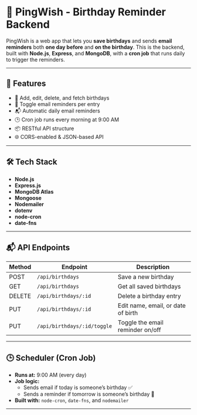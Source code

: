 # 🎉 PingWish - Birthday Reminder Backend

PingWish is a web app that lets you **save birthdays** and sends **email reminders** both **one day before** and **on the birthday**. This is the backend, built with **Node.js**, **Express**, and **MongoDB**, with a **cron job** that runs daily to trigger the reminders.

---

## 🚀 Features

- 🎂 Add, edit, delete, and fetch birthdays
- 🔔 Toggle email reminders per entry
- 📬 Automatic daily email reminders
- 🕒 Cron job runs every morning at 9:00 AM
- 📦 RESTful API structure
- 🌐 CORS-enabled & JSON-based API

---

## 🛠 Tech Stack

- **Node.js**
- **Express.js**
- **MongoDB Atlas**
- **Mongoose**
- **Nodemailer**
- **dotenv**
- **node-cron**
- **date-fns**

---

## 📬 API Endpoints

| Method | Endpoint                         | Description                             |
|--------|----------------------------------|-----------------------------------------|
| POST   | `/api/birthdays`                 | Save a new birthday                     |
| GET    | `/api/birthdays`                 | Get all saved birthdays                 |
| DELETE | `/api/birthdays/:id`             | Delete a birthday entry                 |
| PUT    | `/api/birthdays/:id`             | Edit name, email, or date of birth      |
| PUT    | `/api/birthdays/:id/toggle`      | Toggle the email reminder on/off        |

---

## 🕒 Scheduler (Cron Job)

- **Runs at:** 9:00 AM (every day)
- **Job logic:**
  - Sends email if today is someone’s birthday ✅
  - Sends a reminder if tomorrow is someone’s birthday 🎈
- **Built with:** `node-cron`, `date-fns`, and `nodemailer`
---